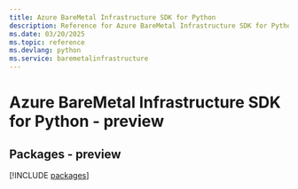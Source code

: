 ```yaml
---
title: Azure BareMetal Infrastructure SDK for Python
description: Reference for Azure BareMetal Infrastructure SDK for Python
ms.date: 03/20/2025
ms.topic: reference
ms.devlang: python
ms.service: baremetalinfrastructure
---
```

# Azure BareMetal Infrastructure SDK for Python - preview
## Packages - preview
[!INCLUDE [packages](baremetal-infrastructure-index.md)]